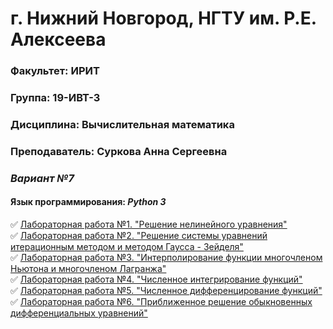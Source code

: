 # г. Нижний Новгород, НГТУ им. Р.Е. Алексеева
### Факультет: ИРИТ
### Группа: 19-ИВТ-3
### Дисциплина: Вычислительная математика
### Преподаватель: Суркова Анна Сергеевна
### ***Вариант №7***
#### Язык программирования: ***Python 3***
:white_check_mark: [Лабораторная работа №1. "Решение нелинейного уравнения"](https://github.com/thbeca-30/Computational_Mathematics/tree/master/LabWork1)  
:white_check_mark: [Лабораторная работа №2. "Решение системы уравнений итерационным методом и методом Гаусса - Зейделя"](https://github.com/thbeca-30/Computational_Mathematics/tree/master/LabWork2)  
:white_check_mark: [Лабораторная работа №3. "Интерполирование функции многочленом Ньютона и многочленом Лагранжа"](https://github.com/thbeca-30/Computational_Mathematics/tree/master/LabWork3)  
:white_check_mark: [Лабораторная работа №4. "Численное интегрирование функций"](https://github.com/thbeca-30/Computational_Mathematics/tree/master/LabWork4)  
:white_check_mark: [Лабораторная работа №5. "Численное дифференцирование функций"](https://github.com/thbeca-30/Computational_Mathematics/tree/master/LabWork5)  
:white_check_mark: [Лабораторная работа №6. "Приближенное решение обыкновенных дифференциальных уравнений"](https://github.com/thbeca-30/Computational_Mathematics/tree/master/LabWork6)  
